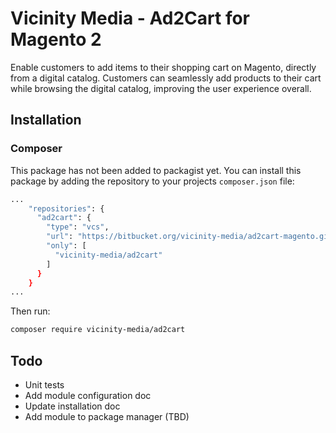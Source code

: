 # Vicinity Media - Ad2Cart for Magento 2

Enable customers to add items to their shopping cart on Magento, directly from a digital catalog. Customers can 
seamlessly add products to their cart while browsing the digital catalog, improving the user experience overall.

## Installation

### Composer

This package has not been added to packagist yet. You can install this package by adding the repository to your 
projects `composer.json` file:

```bash
...
    "repositories": {
      "ad2cart": {
        "type": "vcs",
        "url": "https://bitbucket.org/vicinity-media/ad2cart-magento.git",
        "only": [
          "vicinity-media/ad2cart"
        ]
      }
    }
...
```

Then run:

```bash
composer require vicinity-media/ad2cart
```

## Todo
- Unit tests
- Add module configuration doc
- Update installation doc
- Add module to package manager (TBD)